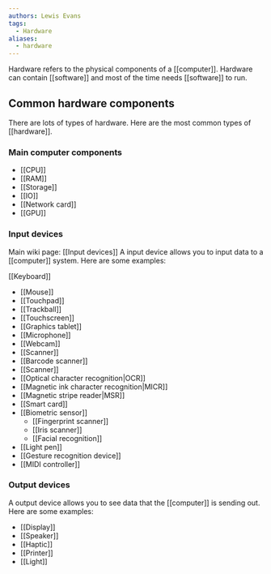 ```yaml
---
authors: Lewis Evans
tags:
  - Hardware
aliases:
  - hardware
---
```

Hardware refers to the physical components of a [[computer]]. Hardware can contain [[software]] and most of the time needs [[software]] to run. 

## Common hardware components
There are lots of types of hardware. Here are the most common types of [[hardware]].
### Main computer components
- [[CPU]]
- [[RAM]]
- [[Storage]]
- [[IO]]
- [[Network card]]
- [[GPU]]

### Input devices
Main wiki page: [[Input devices]]
A input device allows you to input data to a [[computer]] system. Here are some examples:

 [[Keyboard]]
- [[Mouse]]
- [[Touchpad]]
- [[Trackball]]
- [[Touchscreen]]
- [[Graphics tablet]]
- [[Microphone]]
- [[Webcam]]
- [[Scanner]]
- [[Barcode scanner]]
- [[Scanner]]
- [[Optical character recognition|OCR]]
- [[Magnetic ink character recognition|MICR]]
- [[Magnetic stripe reader|MSR]]
- [[Smart card]]
- [[Biometric sensor]]
	- [[Fingerprint scanner]]
	- [[Iris scanner]]
	- [[Facial recognition]]
- [[Light pen]]
- [[Gesture recognition device]]
- [[MIDI controller]]
### Output devices
A output device allows you to see data that the [[computer]] is sending out. Here are some examples:

- [[Display]]
- [[Speaker]]
- [[Haptic]]
- [[Printer]]
- [[Light]]